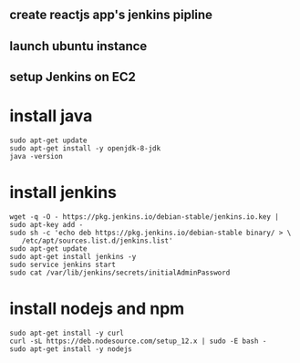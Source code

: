 ## create reactjs app's jenkins pipline
## launch ubuntu instance
## setup Jenkins on EC2


# install java
```
sudo apt-get update
sudo apt-get install -y openjdk-8-jdk
java -version
```

# install jenkins
```
wget -q -O - https://pkg.jenkins.io/debian-stable/jenkins.io.key | sudo apt-key add -
sudo sh -c 'echo deb https://pkg.jenkins.io/debian-stable binary/ > \
   /etc/apt/sources.list.d/jenkins.list'
sudo apt-get update
sudo apt-get install jenkins -y
sudo service jenkins start
sudo cat /var/lib/jenkins/secrets/initialAdminPassword
```

# install nodejs and npm
```
sudo apt-get install -y curl
curl -sL https://deb.nodesource.com/setup_12.x | sudo -E bash -
sudo apt-get install -y nodejs
```
